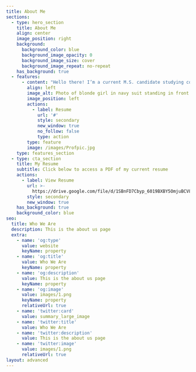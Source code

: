 ```yaml
---
title: About Me
sections:
  - type: hero_section
    title: About Me
    align: center
    image_position: right
    background:
      background_color: blue
      background_image_opacity: 0
      background_image_size: cover
      background_image_repeat: no-repeat
    has_background: true
  - features:
      - content: "Hello there! I’m a current M.S. candidate studying computer science at the University of Southern California. Over the past few years, I’ve had some amazing experiences interning at [IBM](https://www.ibm.com/employment/extremeblue/)\_and\_[Automation Anywhere](https://www.automationanywhere.com/company/about-us)\_and am actively looking for full-time development roles for 2022!\n\nIn my free time, I enjoy nerding out over Star Wars, making art, working on passion projects, and playing volleyball.  Feel free to contact me on my site or add me on LinkedIn!\n"
        align: left
        image_alt: Photo of blonde girl in navy suit standing in front of columns
        image_position: left
        actions:
          - label: Resume
            url: '#'
            style: secondary
            new_window: true
            no_follow: false
            type: action
        type: feature
        image: /images/Profpic.jpg
    type: features_section
  - type: cta_section
    title: My Resume
    subtitle: Click below to access a PDF of my current resume
    actions:
      - label: View Resume
        url: >-
          https://drive.google.com/file/d/1SBnFD7Cbyp_6019BXBY5OmjuBCV80A3f/view?usp=sharing
        style: secondary
        new_window: true
    has_background: true
    background_color: blue
seo:
  title: Who We Are
  description: This is the about us page
  extra:
    - name: 'og:type'
      value: website
      keyName: property
    - name: 'og:title'
      value: Who We Are
      keyName: property
    - name: 'og:description'
      value: This is the about us page
      keyName: property
    - name: 'og:image'
      value: images/1.png
      keyName: property
      relativeUrl: true
    - name: 'twitter:card'
      value: summary_large_image
    - name: 'twitter:title'
      value: Who We Are
    - name: 'twitter:description'
      value: This is the about us page
    - name: 'twitter:image'
      value: images/1.png
      relativeUrl: true
layout: advanced
---
```

